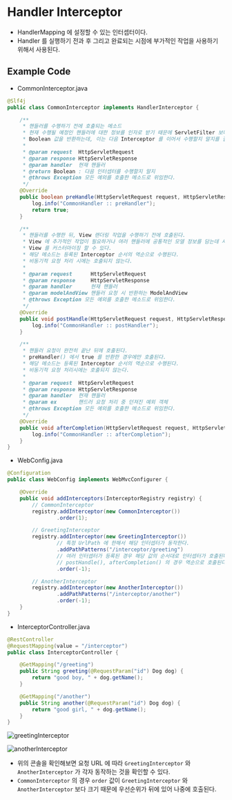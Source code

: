 # Handler Interceptor

- HandlerMapping 에 설정할 수 있는 인터셉터이다.
- Handler 를 실행하기 전과 후 그리고 완료되는 시점에 부가적인 작업을 사용하기 위해서 사용된다.

## Example Code

- CommonInterceptor.java

```java
@Slf4j
public class CommonInterceptor implements HandlerInterceptor {

    /**
     * 핸들러를 수행하기 전에 호출되는 메소드
     * 현재 수행될 예정인 핸들러에 대한 정보를 인자로 받기 때문에 ServletFilter 보다 세밀한 로직을 구현할 수 있다.
     * Boolean 값을 반환하는데, 이는 다음 Interceptor 를 이어서 수행할지 말지를 결정하는 값이다.
     *
     * @param request  HttpServletRequest
     * @param response HttpServletResponse
     * @param handler  현재 핸들러
     * @return Boolean : 다음 인터셉터를 수행할지 말지
     * @throws Exception 모든 예외를 호출한 메소드로 위임한다.
     */
    @Override
    public boolean preHandle(HttpServletRequest request, HttpServletResponse response, Object handler) throws Exception {
        log.info("CommonHandler :: preHandler");
        return true;
    }

    /**
     * 핸들러를 수행한 뒤, View 랜더링 작업을 수행하기 전에 호출된다.
     * View 에 추가적인 작업이 필요하거나 여러 핸들러에 공통적인 모델 정보를 담는데 사용 가능하다.
     * View 를 커스터마이징 할 수 있다.
     * 해당 메소드는 등록된 Interceptor 순서의 역순으로 수행된다.
     * 비동기적 요청 처리 시에는 호출되지 않는다.
     *
     * @param request      HttpServletRequest
     * @param response     HttpServletResponse
     * @param handler      현재 핸들러
     * @param modelAndView 핸들러 요청 시 반환하는 ModelAndView
     * @throws Exception 모든 예외를 호출한 메소드로 위임한다.
     */
    @Override
    public void postHandle(HttpServletRequest request, HttpServletResponse response, Object handler, ModelAndView modelAndView) throws Exception {
        log.info("CommonHandler :: postHandler");
    }

    /**
     * 핸들러 요청이 완전히 끝난 뒤에 호출된다.
     * preHandler() 에서 true 를 반환한 경우에만 호출된다.
     * 해당 메소드는 등록된 Interceptor 순서의 역순으로 수행된다.
     * 비동기적 요청 처리시에는 호출되지 않는다.
     *
     * @param request  HttpServletRequest
     * @param response HttpServletResponse
     * @param handler  현재 핸들러
     * @param ex       핸드러 요청 처리 중 던져진 예외 객체
     * @throws Exception 모든 예외를 호출한 메소드로 위임한다.
     */
    @Override
    public void afterCompletion(HttpServletRequest request, HttpServletResponse response, Object handler, Exception ex) throws Exception {
        log.info("CommonHandler :: afterCompletion");
    }
}
```

- WebConfig.java

```java
@Configuration
public class WebConfig implements WebMvcConfigurer {

    @Override
    public void addInterceptors(InterceptorRegistry registry) {
        // CommonInterceptor
        registry.addInterceptor(new CommonInterceptor())
                .order(1);

        // GreetingInterceptor
        registry.addInterceptor(new GreetingInterceptor())
                // 특정 UrlPath 에 한해서 해당 인터셉터가 동작한다.
                .addPathPatterns("/interceptor/greeting")
                // 여러 인터셉터가 등록된 경우 해당 값의 순서대로 인터셉터가 호출된다.
                // postHandle(), afterCompletion() 의 경우 역순으로 호출된다.
                .order(-1);

        // AnotherInterceptor
        registry.addInterceptor(new AnotherInterceptor())
                .addPathPatterns("/interceptor/another")
                .order(-1);
    }
}
```

- InterceptorController.java

```java
@RestController
@RequestMapping(value = "/interceptor")
public class InterceptorController {

    @GetMapping("/greeting")
    public String greeting(@RequestParam("id") Dog dog) {
        return "good boy, " + dog.getName();
    }

    @GetMapping("/another")
    public String another(@RequestParam("id") Dog dog) {
        return "good girl, " + dog.getName();
    }
}
```

![greetingInterceptor](https://s3.us-west-2.amazonaws.com/secure.notion-static.com/119a2da5-0d10-49d3-9160-dc3a1dd6a202/Untitled.png?X-Amz-Algorithm=AWS4-HMAC-SHA256&X-Amz-Content-Sha256=UNSIGNED-PAYLOAD&X-Amz-Credential=AKIAT73L2G45EIPT3X45%2F20220129%2Fus-west-2%2Fs3%2Faws4_request&X-Amz-Date=20220129T143819Z&X-Amz-Expires=86400&X-Amz-Signature=a520c2e9f052f18f353d373dab60b3cdb36b041e298caaa30dcb040ee1ce8f48&X-Amz-SignedHeaders=host&response-content-disposition=filename%20%3D%22Untitled.png%22&x-id=GetObject)

![anotherInterceptor](https://s3.us-west-2.amazonaws.com/secure.notion-static.com/db1eb013-283c-41d3-931f-6beab8d86959/Untitled.png?X-Amz-Algorithm=AWS4-HMAC-SHA256&X-Amz-Content-Sha256=UNSIGNED-PAYLOAD&X-Amz-Credential=AKIAT73L2G45EIPT3X45%2F20220129%2Fus-west-2%2Fs3%2Faws4_request&X-Amz-Date=20220129T143835Z&X-Amz-Expires=86400&X-Amz-Signature=771ea3940a122d6822fd173cfd4135ceebb6815eea028a6bf4a83c6f3db276ae&X-Amz-SignedHeaders=host&response-content-disposition=filename%20%3D%22Untitled.png%22&x-id=GetObject)

- 위의 콘솔을 확인해보면 요청 URL 에 따라 `GreetingInterceptor` 와 `AnotherInterceptor` 가 각자 동작하는 것을 확인할 수 있다.
- `CommonInterceptor` 의 경우 `order` 값이 `GreetingInterceptor` 와 `AnotherInterceptor` 보다 크기 때문에 우선순위가 뒤에 있어 나중에 호출된다.